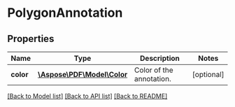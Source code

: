 # PolygonAnnotation

## Properties
Name | Type | Description | Notes
------------ | ------------- | ------------- | -------------
**color** | [**\Aspose\PDF\Model\Color**](Color.md) | Color of the annotation. | [optional] 

[[Back to Model list]](../README.md#documentation-for-models) [[Back to API list]](../README.md#documentation-for-api-endpoints) [[Back to README]](../README.md)



